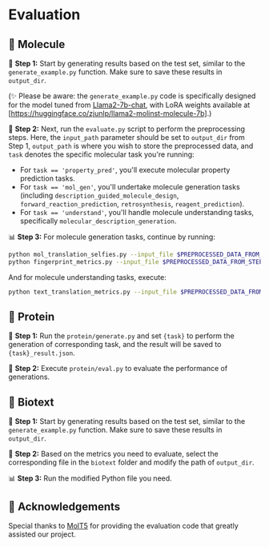# Evaluation

## 🔬 Molecule

🚀 **Step 1:** Start by generating results based on the test set, similar to the `generate_example.py` function. Make sure to save these results in `output_dir`.

(✨ Please be aware: the `generate_example.py` code is specifically designed for the model tuned from [Llama2-7b-chat](https://huggingface.co/meta-llama/Llama-2-7b-chat), with LoRA weights available at [https://huggingface.co/zjunlp/llama2-molinst-molecule-7b].)

🔨 **Step 2:** Next, run the `evaluate.py` script to perform the preprocessing steps. Here, the `input_path` parameter should be set to `output_dir` from Step 1, `output_path` is where you wish to store the preprocessed data, and `task` denotes the specific molecular task you're running:
- For `task == 'property_pred'`, you'll execute molecular property prediction tasks.
- For `task == 'mol_gen'`, you'll undertake molecule generation tasks (including `description_guided_molecule_design`, `forward_reaction_prediction`, `retrosynthesis`, `reagent_prediction`).
- For `task == 'understand'`, you'll handle molecule understanding tasks, specifically `molecular_description_generation`.

📊 **Step 3:** For molecule generation tasks, continue by running:
```bash
python mol_translation_selfies.py --input_file $PREPROCESSED_DATA_FROM_STEP2$
python fingerprint_metrics.py --input_file $PREPROCESSED_DATA_FROM_STEP2$
```
And for molecule understanding tasks, execute:
```bash
python text_translation_metrics.py --input_file $PREPROCESSED_DATA_FROM_STEP2$
```



## 🧬 Protein

🚀 **Step 1:** Run the `protein/generate.py` and set `{task}` to perform the generation of corresponding task, and the result will be saved to `{task}_result.json`.

🔨 **Step 2:** Execute `protein/eval.py` to evaluate the performance of generations.


## 🥼 Biotext
🚀 **Step 1:** Start by generating results based on the test set, similar to the `generate_example.py` function. Make sure to save these results in `output_dir`.

🔨 **Step 2:** Based on the metrics you need to evaluate, select the corresponding file in the `biotext` folder and modify the path of `output_dir`.

📊 **Step 3:** Run the modified Python file you need.







## 🌟 Acknowledgements

Special thanks to [MolT5](https://github.com/blender-nlp/MolT5) for providing the evaluation code that greatly assisted our project.
